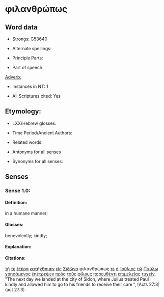 # φιλανθρώπως 

<!-- Status: S2=NeedsFinalCheck -->
<!-- Lexica used for edits: BDAG, FFM, LN, A-S -->

## Word data

* Strongs: G53640

* Alternate spellings:


* Principle Parts: 

* Part of speech: 

[Adverb](http://ugg.readthedocs.io/en/latest/adverb.html); 

* Instances in NT: 1

* All Scriptures cited: Yes

## Etymology: 

* LXX/Hebrew glosses: 

* Time Period/Ancient Authors: 

* Related words: 

* Antonyms for all senses

* Synonyms for all senses: 

## Senses 

### Sense 1.0:

#### Definition: 

in a humane manner;

#### Glosses:

benevolently; kindly;

#### Explanation:

#### Citations:

[τῇ](../G35880/01.md) [τε](../G50370/01.md) [ἑτέρᾳ](../G20870/01.md) [κατήχθημεν](../G26090/01.md) [εἰς](../G15190/01.md) [Σιδῶνα](../G46050/01.md) φιλανθρώπως [τε](../G50370/01.md) [ὁ](../G35880/01.md) [Ἰούλιος](../G24570/01.md) [τῷ](../G35880/01.md) [Παύλῳ](../G39720/01.md) [χρησάμενος](../G55300/01.md) [ἐπέτρεψεν](../G20100/01.md) [πρὸς](../G43140/01.md) [τοὺς](../G35880/01.md) [φίλους](../G53840/01.md) [πορευθέντι](../G41980/01.md) [ἐπιμελείας](../G19580/01.md) [τυχεῖν](../G51770/01.md), "The next day we landed at the city of Sidon, where Julius treated Paul kindly and allowed him to go to his friends to receive their care.", [Acts 27:3](act 27:3). 


